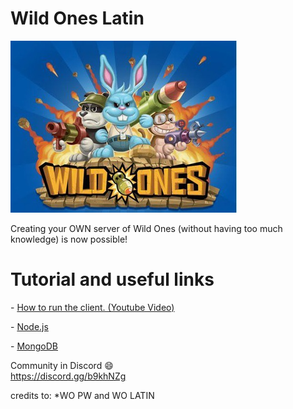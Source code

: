 # Wild Ones Latin

![alt text](Wild_Ones_Playdom.jpg)


Creating your OWN server of Wild Ones (without having too much knowledge) is now possible!


# Tutorial and useful links

<p>- <a href="https://youtu.be/YFtHMBbn2MU">How to run the client. (Youtube Video)</a></p>
<p>- <a href="http://nodejs.org/">Node.js</a></p>
<p>- <a href="https://www.mongodb.com/download-center?jmp=nav#community">MongoDB</a></p>


Community in Discord 😄 <br>
https://discord.gg/b9khNZg


credits to:
*WO PW
and WO LATIN
